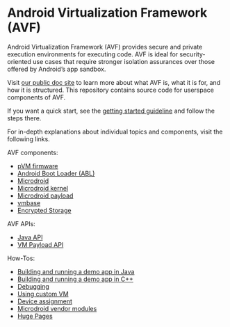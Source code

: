 # Android Virtualization Framework (AVF)

Android Virtualization Framework (AVF) provides secure and private execution environments for
executing code. AVF is ideal for security-oriented use cases that require stronger isolation
assurances over those offered by Android’s app sandbox.

Visit [our public doc site](https://source.android.com/docs/core/virtualization) to learn more about
what AVF is, what it is for, and how it is structured. This repository contains source code for
userspace components of AVF.

If you want a quick start, see the [getting started guideline](docs/getting_started.md)
and follow the steps there.

For in-depth explanations about individual topics and components, visit the following links.

AVF components:
* [pVM firmware](guest/pvmfw/README.md)
* [Android Boot Loader (ABL)](docs/abl.md)
* [Microdroid](microdroid/README.md)
* [Microdroid kernel](microdroid/kernel/README.md)
* [Microdroid payload](libs/libmicrodroid_payload_metadata/README.md)
* [vmbase](libs/libvmbase/README.md)
* [Encrypted Storage](guest/encryptedstore/README.md)

AVF APIs:
* [Java API](libs/framework-virtualization/README.md)
* [VM Payload API](libs/libvm_payload/README.md)

How-Tos:
* [Building and running a demo app in Java](android/MicrodroidDemoApp/README.md)
* [Building and running a demo app in C++](android/vm_demo_native/README.md)
* [Debugging](docs/debug)
* [Using custom VM](docs/custom_vm.md)
* [Device assignment](docs/device_assignment.md)
* [Microdroid vendor modules](docs/microdroid_vendor_modules.md)
* [Huge Pages](docs/hugepages.md)
